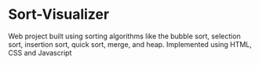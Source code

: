 # Sort-Visualizer
Web project built using sorting algorithms like the bubble sort, selection sort, insertion sort, quick sort, merge, and heap. Implemented using HTML, CSS and Javascript  
